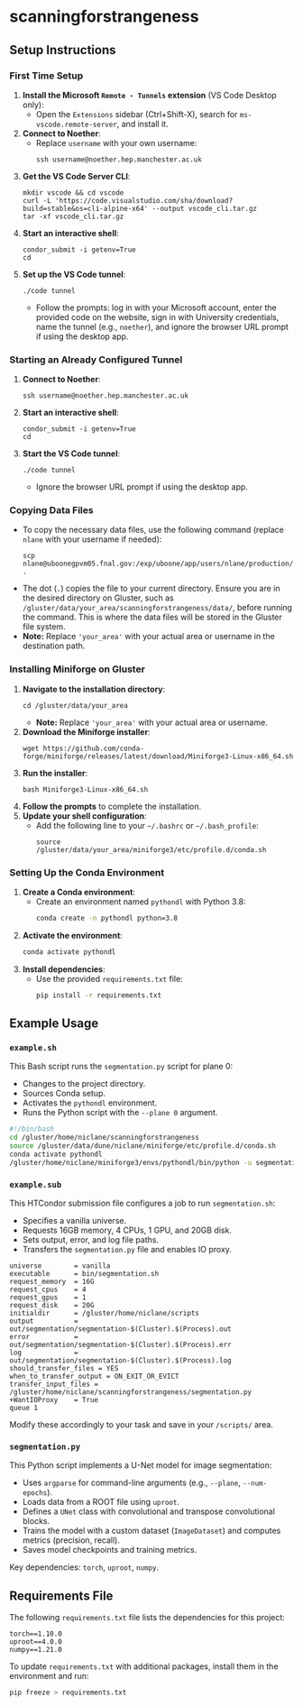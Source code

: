 # scanningforstrangeness

## Setup Instructions

### First Time Setup
1. **Install the Microsoft `Remote - Tunnels` extension** (VS Code Desktop only):
   - Open the `Extensions` sidebar (Ctrl+Shift-X), search for `ms-vscode.remote-server`, and install it.
2. **Connect to Noether**:
   - Replace `username` with your own username:
     ```shell
     ssh username@noether.hep.manchester.ac.uk
     ```
3. **Get the VS Code Server CLI**:
   ```shell
   mkdir vscode && cd vscode
   curl -L 'https://code.visualstudio.com/sha/download?build=stable&os=cli-alpine-x64' --output vscode_cli.tar.gz
   tar -xf vscode_cli.tar.gz
   ```
4. **Start an interactive shell**:
   ```shell
   condor_submit -i getenv=True
   cd
   ```
5. **Set up the VS Code tunnel**:
   ```shell
   ./code tunnel
   ```
   - Follow the prompts: log in with your Microsoft account, enter the provided code on the website, sign in with University credentials, name the tunnel (e.g., `noether`), and ignore the browser URL prompt if using the desktop app.

### Starting an Already Configured Tunnel
1. **Connect to Noether**:
   ```shell
   ssh username@noether.hep.manchester.ac.uk
   ```
2. **Start an interactive shell**:
   ```shell
   condor_submit -i getenv=True
   cd
   ```
3. **Start the VS Code tunnel**:
   ```shell
   ./code tunnel
   ```
   - Ignore the browser URL prompt if using the desktop app.

### Copying Data Files
- To copy the necessary data files, use the following command (replace `nlane` with your username if needed):
  ```shell
  scp nlane@uboonegpvm05.fnal.gov:/exp/uboone/app/users/nlane/production/KaonShortProduction04/srcs/ubana/ubana/searchingforstrangeness/training_output.root .
  ```
- The dot (`.`) copies the file to your current directory. Ensure you are in the desired directory on Gluster, such as `/gluster/data/your_area/scanningforstrangeness/data/`, before running the command. This is where the data files will be stored in the Gluster file system.
- **Note:** Replace `'your_area'` with your actual area or username in the destination path.

### Installing Miniforge on Gluster
1. **Navigate to the installation directory**:
   ```shell
   cd /gluster/data/your_area
   ```
   - **Note:** Replace `'your_area'` with your actual area or username.
2. **Download the Miniforge installer**:
   ```shell
   wget https://github.com/conda-forge/miniforge/releases/latest/download/Miniforge3-Linux-x86_64.sh
   ```
3. **Run the installer**:
   ```shell
   bash Miniforge3-Linux-x86_64.sh
   ```
4. **Follow the prompts** to complete the installation.
5. **Update your shell configuration**:
   - Add the following line to your `~/.bashrc` or `~/.bash_profile`:
     ```shell
     source /gluster/data/your_area/miniforge3/etc/profile.d/conda.sh
     ```

### Setting Up the Conda Environment
1. **Create a Conda environment**:
   - Create an environment named `pythondl` with Python 3.8:
     ```bash
     conda create -n pythondl python=3.8
     ```
2. **Activate the environment**:
   ```bash
   conda activate pythondl
   ```
3. **Install dependencies**:
   - Use the provided `requirements.txt` file:
     ```bash
     pip install -r requirements.txt
     ```

## Example Usage

### `example.sh`
This Bash script runs the `segmentation.py` script for plane 0:
- Changes to the project directory.
- Sources Conda setup.
- Activates the `pythondl` environment.
- Runs the Python script with the `--plane 0` argument.

```bash
#!/bin/bash
cd /gluster/home/niclane/scanningforstrangeness
source /gluster/data/dune/niclane/miniforge/etc/profile.d/conda.sh 
conda activate pythondl
/gluster/home/niclane/miniforge3/envs/pythondl/bin/python -u segmentation.py --plane 0
```

### `example.sub`
This HTCondor submission file configures a job to run `segmentation.sh`:
- Specifies a vanilla universe.
- Requests 16GB memory, 4 CPUs, 1 GPU, and 20GB disk.
- Sets output, error, and log file paths.
- Transfers the `segmentation.py` file and enables IO proxy.

```text
universe        = vanilla
executable      = bin/segmentation.sh
request_memory  = 16G
request_cpus    = 4
request_gpus    = 1
request_disk    = 20G
initialdir      = /gluster/home/niclane/scripts
output          = out/segmentation/segmentation-$(Cluster).$(Process).out
error           = out/segmentation/segmentation-$(Cluster).$(Process).err
log             = out/segmentation/segmentation-$(Cluster).$(Process).log
should_transfer_files = YES
when_to_transfer_output = ON_EXIT_OR_EVICT
transfer_input_files = /gluster/home/niclane/scanningforstrangeness/segmentation.py
+WantIOProxy    = True
queue 1
```

Modify these accordingly to your task and save in your `/scripts/` area.

### `segmentation.py`
This Python script implements a U-Net model for image segmentation:
- Uses `argparse` for command-line arguments (e.g., `--plane`, `--num-epochs`).
- Loads data from a ROOT file using `uproot`.
- Defines a `UNet` class with convolutional and transpose convolutional blocks.
- Trains the model with a custom dataset (`ImageDataset`) and computes metrics (precision, recall).
- Saves model checkpoints and training metrics.

Key dependencies: `torch`, `uproot`, `numpy`.

## Requirements File

The following `requirements.txt` file lists the dependencies for this project:

```text
torch==1.10.0
uproot==4.0.0
numpy==1.21.0
```

To update `requirements.txt` with additional packages, install them in the environment and run:
```bash
pip freeze > requirements.txt
```
